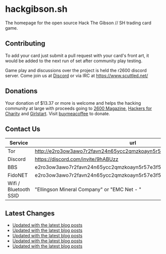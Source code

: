 # hackgibson.sh
The homepage for the open source Hack The Gibson // SH trading card game.


## Contributing

To add your card just submit a pull request with your card's front art, it would be added to the next run of set after community play testing.

Game play and discussions over the project is held the r2600 discord server. Come join us at [Discord](https://discord.com/invite/9hABUzz) or via IRC at https://www.scuttled.net/


## Donations

Your donation of $13.37 or more is welcome and helps the hacking community at large with proceeds going to [2600 Magazine](https://2600.com/), [Hackers for Charity](https://hackersforcharity.org) and [Girlstart](https://girlstart.org).  Visit [buymeacoffee](https://www.buymeacoffee.com/hackgibson.sh) to donate.


## Contact Us

Service | url
-|-
Tor | http://e2ro3ow3awo7r2favn24n65ycc2qmzkoayn5r57e3f56nvjwdcgg32ad.onion
Discord | https://discord.com/invite/9hABUzz
BBS | e2ro3ow3awo7r2favn24n65ycc2qmzkoayn5r57e3f56nvjwdcgg32ad.onion:23
FidoNET | e2ro3ow3awo7r2favn24n65ycc2qmzkoayn5r57e3f56nvjwdcgg32ad.onion:24554
Wifi / Bluetooth SSID | "Ellingson Mineral Company" or "EMC Net - <fidonet address>"

## Latest Changes
<!-- BLOG-POST-LIST:START -->
- [Updated with the latest blog posts](https://github.com/DFW2600/hackgibson.sh/commit/2dced1a1e0a68513d906a2f2531cbb2d7244b5f8)
- [Updated with the latest blog posts](https://github.com/DFW2600/hackgibson.sh/commit/18ffbf67d06b49b8735d75bd4f946659abb86e34)
- [Updated with the latest blog posts](https://github.com/DFW2600/hackgibson.sh/commit/1b87f095f477b3c003fb08ffb6c313db51d2b40c)
- [Updated with the latest blog posts](https://github.com/DFW2600/hackgibson.sh/commit/6fbdd5ed1ffdc5546235d738bbed69e0d78230a1)
- [Updated with the latest blog posts](https://github.com/DFW2600/hackgibson.sh/commit/5294b31bf9c06c7cf75a605c9ddadfa7e346c974)
<!-- BLOG-POST-LIST:END -->
